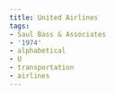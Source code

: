 ```yaml
---
title: United Airlines
tags:
- Saul Bass & Associates
- '1974'
- alphabetical
- U
- transportation
- airlines
---
```


